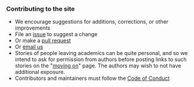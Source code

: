 ### Contributing to the site

- We encourage suggestions for additions, corrections, or other
  improvements
- File an [issue](https://github.com/kbroman/academics.wtf/issues) to
  suggest a change
- Or make a [pull request](https://github.com/kbroman/academics.wtf/pulls)
- Or [email us](mailto:karl@academics.wtf)
- Stories of people leaving academics can be quite personal, and so we
  intend to ask for permission from authors before posting links to
  such stories on the "[moving on](moving_on.html)" page. The authors
  may wish to not have additional exposure.
- Contributors and maintainers must follow the [Code of Conduct](CODE_OF_CONDUCT.md)

